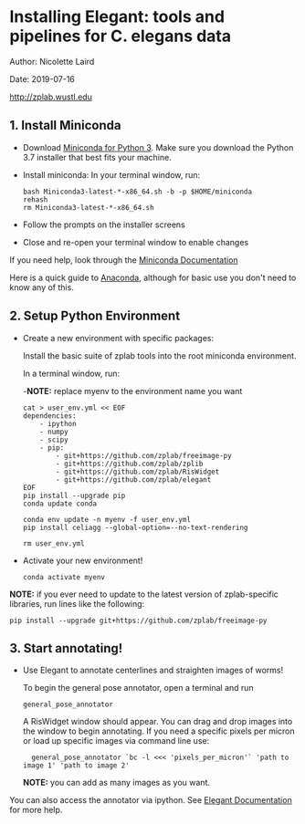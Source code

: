 # Installing Elegant: tools and pipelines for C. elegans data
Author: Nicolette Laird

Date: 2019-07-16

http://zplab.wustl.edu

## 1. Install Miniconda
- Download [Miniconda for Python 3](https://docs.conda.io/en/latest/miniconda.html). Make sure you download the Python 3.7 installer that best fits your machine.

- Install miniconda:
  In your terminal window, run:
  ```
  bash Miniconda3-latest-*-x86_64.sh -b -p $HOME/miniconda
  rehash
  rm Miniconda3-latest-*-x86_64.sh
  ```
- Follow the prompts on the installer screens
- Close and re-open your terminal window to enable changes

If you need help, look through the [Miniconda Documentation](https://conda.io/projects/conda/en/latest/user-guide/install/index.html)

Here is a quick guide to [Anaconda](https://conda.io/projects/conda/en/latest/user-guide/getting-started.html), although for basic use you don't need
to know any of this.

## 2. Setup Python Environment
- Create a new environment with specific packages:
   
  Install the basic suite of zplab tools into the root miniconda environment.  
  
  In a terminal window, run:
  
  -**NOTE:** replace myenv to the environment name you want
  ```
  cat > user_env.yml << EOF
  dependencies:
      - ipython
      - numpy
      - scipy
      - pip:
          - git+https://github.com/zplab/freeimage-py
          - git+https://github.com/zplab/zplib
          - git+https://github.com/zplab/RisWidget
          - git+https://github.com/zplab/elegant
  EOF
  pip install --upgrade pip
  conda update conda
  
  conda env update -n myenv -f user_env.yml
  pip install celiagg --global-option=--no-text-rendering
  
  rm user_env.yml
  ```
- Activate your new environment!
  ```
  conda activate myenv
  ```

**NOTE:** if you ever need to update to the latest version of zplab-specific libraries, run lines like the following:
  ```
  pip install --upgrade git+https://github.com/zplab/freeimage-py
  ```

## 3. Start annotating!
- Use Elegant to annotate centerlines and straighten images of worms!

  To begin the general pose annotator, open a terminal and run
  ```
  general_pose_annotator
  ```
  A RisWidget window should appear. You can drag and drop images into the window to begin annotating.
  If you need a specific pixels per micron or load up specific images via command line use:
  ```
    general_pose_annotator `bc -l <<< 'pixels_per_micron'` 'path to image 1' 'path to image 2'
  ```
  **NOTE:** you can add as many images as you want.
  
 You can also access the annotator via ipython.
 See [Elegant Documentation](https://github.com/zplab/elegant) for more help.
  
 
